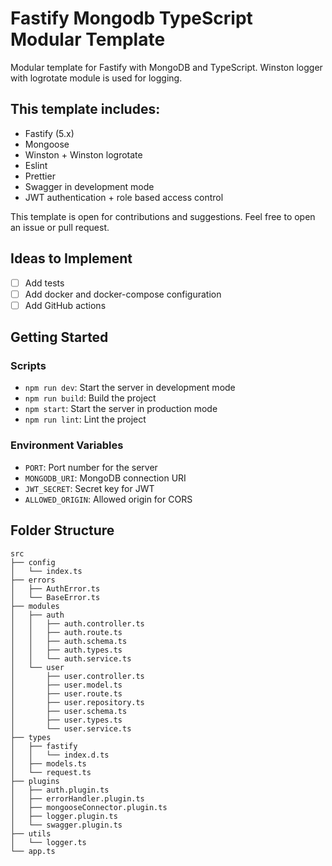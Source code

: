 # Fastify Mongodb TypeScript Modular Template

Modular template for Fastify with MongoDB and TypeScript. Winston logger with logrotate module is used for logging.


## This template includes:

- Fastify (5.x) 
- Mongoose
- Winston + Winston logrotate
- Eslint
- Prettier
- Swagger in development mode
- JWT authentication + role based access control


This template is open for contributions and suggestions. Feel free to open an issue or pull request.

## Ideas to Implement

- [ ] Add tests
- [ ] Add docker and docker-compose configuration
- [ ] Add GitHub actions

## Getting Started

### Scripts

- `npm run dev`: Start the server in development mode
- `npm run build`: Build the project
- `npm start`: Start the server in production mode
- `npm run lint`: Lint the project

### Environment Variables

- `PORT`: Port number for the server
- `MONGODB_URI`: MongoDB connection URI
- `JWT_SECRET`: Secret key for JWT
- `ALLOWED_ORIGIN`: Allowed origin for CORS


## Folder Structure

```text
src
├── config
│   └── index.ts
├── errors
│   ├── AuthError.ts
│   └── BaseError.ts
├── modules
│   ├── auth
│   │   ├── auth.controller.ts
│   │   ├── auth.route.ts
│   │   ├── auth.schema.ts
│   │   ├── auth.types.ts
│   │   └── auth.service.ts
│   └── user
│       ├── user.controller.ts
│       ├── user.model.ts
│       ├── user.route.ts
│       ├── user.repository.ts
│       ├── user.schema.ts
│       ├── user.types.ts
│       └── user.service.ts
├── types
│   ├── fastify
│   │   └── index.d.ts
│   ├── models.ts
│   └── request.ts
├── plugins
│   ├── auth.plugin.ts
│   ├── errorHandler.plugin.ts
│   ├── mongooseConnector.plugin.ts
│   ├── logger.plugin.ts
│   └── swagger.plugin.ts
├── utils
│   └── logger.ts
└── app.ts
```
